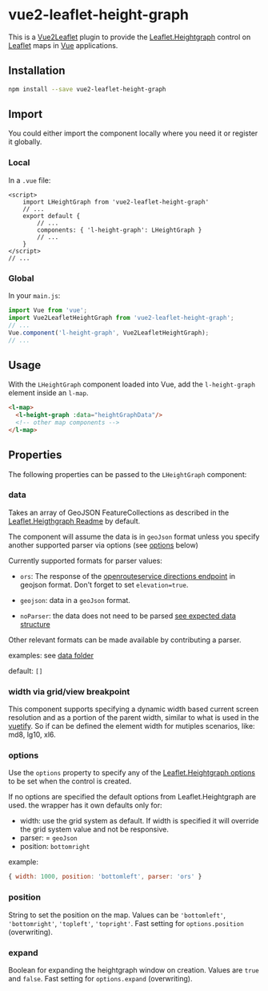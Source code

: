 # vue2-leaflet-height-graph

This is a [Vue2Leaflet](https://github.com/KoRiGaN/Vue2Leaflet) plugin to provide the
[Leaflet.Heightgraph](https://github.com/GIScience/Leaflet.Heightgraph) control
on [Leaflet](https://leafletjs.com/) maps in [Vue](https://vuejs.org/) applications.


## Installation
```bash
npm install --save vue2-leaflet-height-graph
```

## Import

You could either import the component locally where you need it or register it globally.

### Local

In a `.vue` file:

```vue
<script>
    import LHeightGraph from 'vue2-leaflet-height-graph'
    // ...
    export default {
        // ...
        components: { 'l-height-graph': LHeightGraph }
        // ...
    }
</script>
// ...
```

### Global

In your `main.js`:

```js
import Vue from 'vue';
import Vue2LeafletHeightGraph from 'vue2-leaflet-height-graph';
// ...
Vue.component('l-height-graph', Vue2LeafletHeightGraph);
// ...
```

## Usage

With the `LHeightGraph` component loaded into Vue, add the
`l-height-graph` element inside an `l-map`.

```html
<l-map>
  <l-height-graph :data="heightGraphData"/>
  <!-- other map components -->
</l-map>
```

## Properties

The following properties can be passed to the `LHeightGraph` component:

### data

Takes an array of GeoJSON FeatureCollections as described
in the [Leaflet.Heigthgraph Readme](https://github.com/GIScience/Leaflet.Heightgraph/#supported-data)
by default.

The component will assume the data is in `geoJson` format unless you specify another supported parser via options (see [options](#options) below)

Currently supported formats for parser values:

- `ors`: The response of the [openrouteservice directions endpoint](https://openrouteservice.org/dev/#/api-docs/v2/directions/{profile}/geojson/post)
in geojson format. Don't forget to set `elevation=true`.

- `geojson`: data in a `geoJson` format.

- `noParser`: the data does not need to be parsed [see expected data structure](./src/data/no-parser-example.js)

Other relevant formats can be made available by contributing a parser.

examples: see [data folder](./src/data)

default: `[]`

### width via grid/view breakpoint

This component supports specifying a dynamic width based current screen resolution and as a portion of the parent width, similar to what is used in the [vuetify](https://dev.vuetifyjs.com/en/components/grids).
So if can be defined the element width for mutiples scenarios, like: md8, lg10, xl6.

### options

Use the `options` property to specify any of the
[Leaflet.Heightgraph options](https://github.com/GIScience/Leaflet.Heightgraph#default-options)
to be set when the control is created.

If no options are specified the default options from Leaflet.Heightgraph are used.
the wrapper has it own defaults only for:

- width: use the grid system as default. If width is specified it will override the grid system value and not be responsive.
- parser: = `geoJson`
- position: `bottomright`

example:

```js
{ width: 1000, position: 'bottomleft', parser: 'ors' }
```

### position

String to set the position on the map. Values can be `'bottomleft'`, `'bottomright'`, `'topleft'`, `'topright'`.
Fast setting for `options.position` (overwriting).

### expand

Boolean for expanding the heightgraph window on creation. Values are `true` and `false`.
Fast setting for `options.expand` (overwriting).

